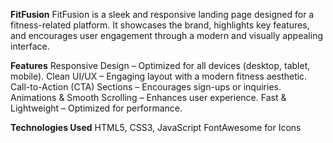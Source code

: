 **FitFusion**
FitFusion is a sleek and responsive landing page designed for a fitness-related platform. It showcases the brand, highlights key features, and encourages user engagement through a modern and visually appealing interface.

**Features**
Responsive Design – Optimized for all devices (desktop, tablet, mobile).
Clean UI/UX – Engaging layout with a modern fitness aesthetic.
Call-to-Action (CTA) Sections – Encourages sign-ups or inquiries.
Animations & Smooth Scrolling – Enhances user experience.
Fast & Lightweight – Optimized for performance.

**Technologies Used**
HTML5, CSS3, JavaScript
FontAwesome for Icons
